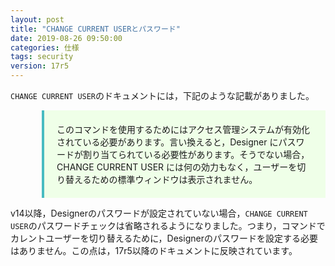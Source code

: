 ```yaml
---
layout: post
title: "CHANGE CURRENT USERとパスワード"
date: 2019-08-26 09:50:00
categories: 仕様
tags: security
version: 17r5
---
```


``CHANGE CURRENT USER``のドキュメントには，下記のような記載がありました。

<p style="border-left: 4px solid #47bbc1;background-color: #efffe8;margin-left: 50px;padding: 20px;">このコマンドを使用するためにはアクセス管理システムが有効化されている必要があります。言い換えると，Designer にパスワードが割り当てられている必要性があります。そうでない場合， CHANGE CURRENT USER には何の効力もなく，ユーザーを切り替えるための標準ウィンドウは表示されません。</p>

v14以降，Designerのパスワードが設定されていない場合，``CHANGE CURRENT USER``のパスワードチェックは省略されるようになりました。つまり，コマンドでカレントユーザーを切り替えるために，Designerのパスワードを設定する必要はありません。この点は，17r5以降のドキュメントに反映されています。
